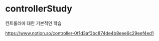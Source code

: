 # controllerStudy
컨트롤러에 대한 기본적인 학습

https://www.notion.so/controller-0f1d3af3bc874de4b8eee6c29eef4ed1
